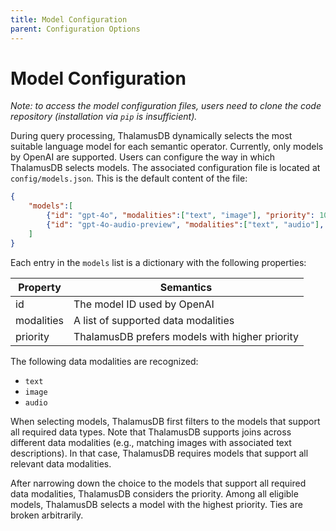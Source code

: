 ```yaml
---
title: Model Configuration
parent: Configuration Options
---
```


# Model Configuration

*Note: to access the model configuration files, users need to clone the code repository (installation via `pip` is insufficient).*

During query processing, ThalamusDB dynamically selects the most suitable language model for each semantic operator. Currently, only models by OpenAI are supported. Users can configure the way in which ThalamusDB selects models. The associated configuration file is located at `config/models.json`. This is the default content of the file:

```json
{
	"models":[
		{"id": "gpt-4o", "modalities":["text", "image"], "priority": 10},
		{"id": "gpt-4o-audio-preview", "modalities":["text", "audio"], "priority": 10}
	]
}
```

Each entry in the `models` list is a dictionary with the following properties:

| Property | Semantics |
| --- | --- |
| id | The model ID used by OpenAI |
| modalities | A list of supported data modalities |
| priority | ThalamusDB prefers models with higher priority |

The following data modalities are recognized:
- `text`
- `image`
- `audio`

When selecting models, ThalamusDB first filters to the models that support all required data types. Note that ThalamusDB supports joins across different data modalities (e.g., matching images with associated text descriptions). In that case, ThalamusDB requires models that support all relevant data modalities.

After narrowing down the choice to the models that support all required data modalities, ThalamusDB considers the priority. Among all eligible models, ThalamusDB selects a model with the highest priority. Ties are broken arbitrarily.
